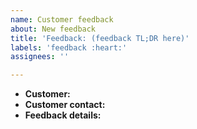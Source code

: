 ```yaml
---
name: Customer feedback
about: New feedback
title: 'Feedback: (feedback TL;DR here)'
labels: 'feedback :heart:'
assignees: ''

---
```


- **Customer:**
- **Customer contact:**
- **Feedback details:**
